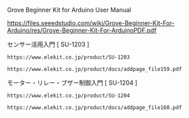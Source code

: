 
Grove Beginner Kit for Arduino User Manual
 
  https://files.seeedstudio.com/wiki/Grove-Beginner-Kit-For-Arduino/res/Grove-Beginner-Kit-For-ArduinoPDF.pdf
  

センサー活用入門 [ SU-1203 ]

    https://www.elekit.co.jp/product/SU-1203
    
    https://www.elekit.co.jp/product/docs/addpage_file159.pdf


モーター・リレー・ブザー制御入門 [ SU-1204 ]

    https://www.elekit.co.jp/product/SU-1204
    
    https://www.elekit.co.jp/product/docs/addpage_file160.pdf
   
